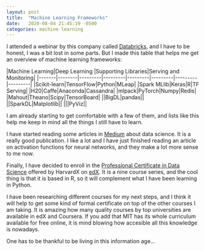 ```yaml
---
layout: post
title:  "Machine Learning Frameworks"
date:   2020-08-04 21:45:19 -0500
categories: machine learning
---
```

I attended a webinar by this company called [Databricks](https://databricks.com), and I have to be honest, I was a bit lost in some parts. But I made this table that helps me get an overview of machine learning frameworks:

|Machine Learning|Deep Learning |Supporting Libraries|Serving and Monitoring|
|-------|--------|---------|---------|---------|---------|---------|---------|
|Scikit-learn|TensorFlow|Python|MLeap| 
|Spark MLlib|Keras|R|TF Serving| 
|H20|Caffe|Anaconda|Cassandra| 
|mlpack|PyTorch|Numpy|Redis| 
|Mahout|Theano|Scipy|TensorBoard| 
||BigDL|pandas||
||SparkDL|Matplotlib||
|||PyViz||

I am already starting to get comfortable with a few of them, and lists like this help me keep in mind all the things I still have to learn.

I have started reading some articles in [Medium](https://medium.com) about data science. It is a really good publication. I like a lot and I have just finished reading an article on activation functions for neural networks, and they make a lot more sense to me now.

Finally, I have decided to enroll in the [Professional Certificate in Data Science][dscert] offered by HarvardX on [edX](https://www.edx.org). It is a nine course series, and the cool thing is that it is based in R, so it will complement what I have been learning in Python.

I have been researching different courses for my next steps, and I think it will help to get some kind of formal certificate on top of the other courses I am taking. It is amazing how many quality courses by top universities are available in edX and Coursera. If you add that MIT has its whole curriculum available for free online, it is mind blowing how accesible all this knowledge is nowadays.

One has to be thankful to be living in this information age...

[dscert]: https://www.edx.org/professional-certificate/harvardx-data-science